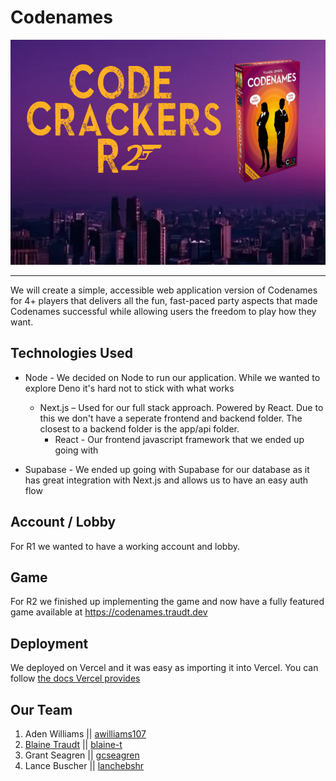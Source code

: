 # Codenames

<div align="center">
  <a href="https://github.com/blaine-t/fwd_outlook_graph">
    <img src="public/R2.png" alt="Logo" height="360">
  </a>
</div>

<hr />

We will create a simple, accessible web application version of Codenames for 4+ players that delivers all the fun, fast-paced party aspects that made Codenames successful while allowing users the freedom to play how they want.

## Technologies Used

- Node - We decided on Node to run our application. While we wanted to explore Deno it's hard not to stick with what works

  - Next.js – Used for our full stack approach. Powered by React. Due to this we don't have a seperate frontend and backend folder. The closest to a backend folder is the app/api folder.
    - React - Our frontend javascript framework that we ended up going with

- Supabase - We ended up going with Supabase for our database as it has great integration with Next.js and allows us to have an easy auth flow

## Account / Lobby

For R1 we wanted to have a working account and lobby.

## Game

For R2 we finished up implementing the game and now have a fully featured game available at https://codenames.traudt.dev

## Deployment

We deployed on Vercel and it was easy as importing it into Vercel. You can follow [the docs Vercel provides](https://vercel.com/docs/deployments)

## Our Team

1. Aden Williams || [awilliams107](https://github.com/awilliams107)
2. [Blaine Traudt](https://traudt.dev) || [blaine-t](https://github.com/blaine-t)
3. Grant Seagren || [gcseagren](https://github.com/gcseagren)
4. Lance Buscher || [lanchebshr](https://github.com/lancebshr)
